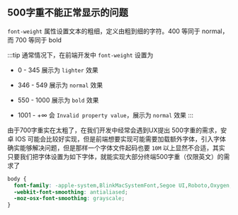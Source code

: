 ## 500字重不能正常显示的问题

`font-weight` 属性设置文本的粗细，定义由粗到细的字符。400 等同于 normal，而 700 等同于 bold

:::tip
通常情况下，在前端开发中 `font-weight` 设置为

- 0 - 345     展示为 `lighter` 效果

- 346 - 549   展示为 `normal` 效果

- 550 - 1000  展示为 `bold` 效果

- 1001 - +∞   会 `Invalid property value`，展示为 `normal` 效果
:::

由于700字重实在太粗了，在我们开发中经常会遇到UX提出 500字重的需求，安卓 IOS 可能会比较好实现，但是前端想要实现可能需要加载额外字体，引入字体确实能够解决问题，但是那样一个字体文件起码也要 `10M` 以上显然不合适，其实只要我们把字体设置为如下字体，就能实现大部分终端500字重（仅限英文）的需求了

```css
body {
  font-family: -apple-system,BlinkMacSystemFont,Segoe UI,Roboto,Oxygen,Ubuntu,Cantarell,Fira Sans,Droid Sans,Helvetica Neue,sans-serif;
  -webkit-font-smoothing: antialiased;
  -moz-osx-font-smoothing: grayscale;
}
```
